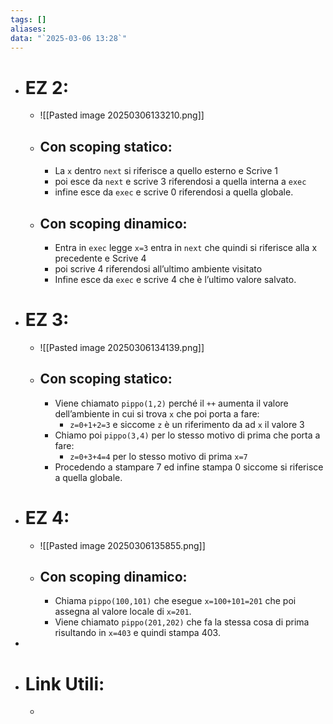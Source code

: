 ```yaml
---
tags: []
aliases: 
data: "`2025-03-06 13:28`"
---
```

- # EZ 2:
	-  ![[Pasted image 20250306133210.png]]
	- ## Con scoping statico:
		- La `x` dentro `next` si riferisce a quello esterno e Scrive $1$
		- poi esce da `next` e scrive $3$ riferendosi a quella interna a `exec` 
		- infine esce da `exec` e scrive $0$ riferendosi a quella globale.
	- ## Con scoping dinamico:
		- Entra in `exec` legge `x=3` entra in `next` che quindi si riferisce alla x precedente e Scrive $4$ 
		- poi scrive $4$ riferendosi all’ultimo ambiente visitato 
		- Infine esce da `exec` e scrive $4$ che è l’ultimo valore salvato.
- # EZ 3:
	- ![[Pasted image 20250306134139.png]]
	- ## Con scoping statico:
		- Viene chiamato `pippo(1,2)` perché il `++` aumenta il valore dell’ambiente in cui si trova `x` che poi porta a fare:
			- `z=0+1+2=3` e siccome `z` è un riferimento da ad `x` il valore $3$
		- Chiamo poi `pippo(3,4)`  per lo stesso motivo di prima che porta a fare:
			- `z=0+3+4=4` per lo stesso motivo di prima `x=7`  
		- Procedendo a stampare $7$ ed infine stampa $0$ siccome si riferisce a quella globale.
- # EZ 4:
	- ![[Pasted image 20250306135855.png]]
	- ## Con scoping dinamico:
		- Chiama `pippo(100,101)` che esegue `x=100+101=201` che poi assegna al valore locale di `x=201`.
		- Viene chiamato `pippo(201,202)` che fa la stessa cosa di prima risultando in `x=403` e quindi stampa $403$.
- 
- # Link Utili: 
	- 
